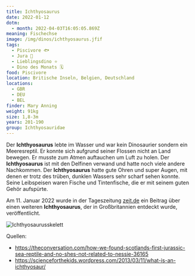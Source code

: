 ```yaml
---
title: Ichthyosaurus
date: 2022-01-12
dotm:
  - month: 2022-04-03T16:05:05.869Z
meaning: Fischechse
image: /img/dinos/ichthyosaurus.jfif
tags:
  - Piscivore 🐟
  - Jura 🦴
  - Lieblingsdino ⭐
  - Dino des Monats 🗓
food: Piscivore
location: Britische Inseln, Belgien, Deutschland
locations:
  - GBR
  - DEU
  - BEL
finder: Mary Anning
weight: 91kg
size: 1,8-3m
years: 201-190
group: Ichthyosauridae
---
```

Der **Ichthyosaurus** lebte im Wasser und war kein Dinosaurier sondern ein Meeresreptil. Er konnte sich aufgrund seiner Flossen nicht an Land bewegen. Er musste zum Atmen auftauchen um Luft zu holen. Der **Ichthyosaurus** ist mit den Delfinen verwand und hatte noch viele andere Nachkommen. Der **Ichthyosaurus** hatte gute Ohren und super Augen, mit denen er trotz des trüben, dunklen Wassers sehr scharf sehen konnte. Seine Leibspeisen waren Fische und Tintenfische, die er mit seinem guten Gehör aufspürte.

Am 11. Januar 2022 wurde in der Tageszeitung [zeit.de](https://www.zeit.de/wissen/umwelt/2022-01/ichthyosaurier-fossil-grossbritannien-fund-palaeontologie) ein Beitrag über einen weiteren **Ichthyosaurus**, der in Großbritannien entdeckt wurde, veröffentlicht.

![Ichthyosaurusskelett](/img/dinos/ichthyosaurus-skelett.jfif)

Quellen:

* <https://theconversation.com/how-we-found-scotlands-first-jurassic-sea-reptile-and-no-shes-not-related-to-nessie-36165>
* <https://scienceforthekids.wordpress.com/2013/03/11/what-is-an-ichthyosaur/>